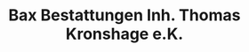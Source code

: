 ---
title: "Bax Bestattungen Inh. Thomas Kronshage e.K."
url: /bielefeld/bax-bestattungen-inh-thomas-kronshage-e-k/
shop: Bestattungen
---